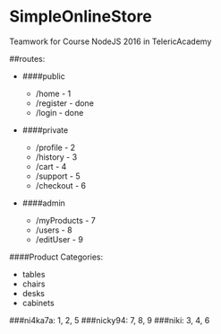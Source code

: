 # SimpleOnlineStoreTeamwork for Course NodeJS 2016 in TelericAcademy##routes:   * ####public	* /home - 1	* /register - done	* /login - done* ####private	* /profile - 2	* /history - 3	* /cart - 4	* /support - 5	* /checkout - 6* ####admin	* /myProducts - 7	* /users - 8	* /editUser - 9####Product Categories:  * tables* chairs* desks* cabinets###ni4ka7a: 1, 2, 5###nicky94: 7, 8, 9###niki: 3, 4, 6